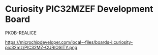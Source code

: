 # Curiosity PIC32MZEF Development Board

PKOB-REALICE

https://microchipdeveloper.com/local--files/boards-i:curiosity-pic32mz/PIC32MZ-CURIOSITY.png